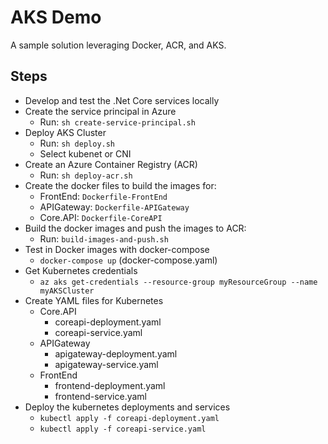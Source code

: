 # AKS Demo

A sample solution leveraging Docker, ACR, and AKS.

## Steps

- Develop and test the .Net Core services locally
- Create the service principal in Azure
  - Run: ```sh create-service-principal.sh```
- Deploy AKS Cluster
  - Run: ```sh deploy.sh```
  - Select kubenet or CNI
- Create an Azure Container Registry (ACR)
  - Run: ```sh deploy-acr.sh```
- Create the docker files to build the images for:
  - FrontEnd: ```Dockerfile-FrontEnd```
  - APIGateway: ```Dockerfile-APIGateway```
  - Core.API: ```Dockerfile-CoreAPI```
- Build the docker images and push the images to ACR:
  - Run: ```build-images-and-push.sh``` 
- Test in Docker images with docker-compose
  - ```docker-compose up``` (docker-compose.yaml)
- Get Kubernetes credentials
  - ```az aks get-credentials --resource-group myResourceGroup --name myAKSCluster```
- Create YAML files for Kubernetes
  - Core.API
    - coreapi-deployment.yaml
    - coreapi-service.yaml
  - APIGateway
    - apigateway-deployment.yaml
    - apigateway-service.yaml 
  - FrontEnd
    - frontend-deployment.yaml
    - frontend-service.yaml 
- Deploy the kubernetes deployments and services
  - ```kubectl apply -f coreapi-deployment.yaml```
  - ```kubectl apply -f coreapi-service.yaml```
